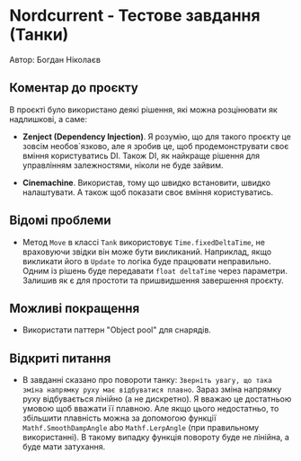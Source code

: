 # Nordcurrent - Тестове завдання (Танки)

Автор: Богдан Ніколаєв

## Коментар до проєкту

В проєкті було використано деякі рішення, які можна розцінювати як надлишкові, а саме:

- **Zenject (Dependency Injection)**. Я розумію, що для такого проєкту це зовсім необов`язково, але я зробив це, щоб продемонструвати своє вміння користуватись DI. Також DI, як найкраще рішення для управлінням залежностями, ніколи не буде зайвим.

- **Сinemachine**. Використав, тому що швидко встановити, швидко налаштувати. А також щоб показати своє вміння користуватись.

## Відомі проблеми

- Метод `Move` в классі `Tank` використовує `Time.fixedDeltaTime`, не враховуючи звідки він може бути викликаний. Наприклад, якщо викликати його в `Update` то логіка буде працювати неправильно. Одним із рішень буде передавати `float deltaTime` через параметри. Залишив як є для простоти та пришвидшення завершення проєкту.

## Можливі покращення

- Використати паттерн "Object pool" для снарядів.

## Відкриті питання

- В завданні сказано про повороти танку: `Зверніть увагу, що така зміна напрямку руху має відбуватися плавно`. Зараз зміна напрямку руху відбувається лінійно (а не дискретно). Я вважаю це достатньою умовою щоб вважати її плавною. Але якщо цього недостатньо, то збільшити плавність можна за допомогою функції `Mathf.SmoothDampAngle` abo `Mathf.LerpAngle` (при правильному використанні). В такому випадку функція повороту буде не лінійна, а буде мати затухання.
